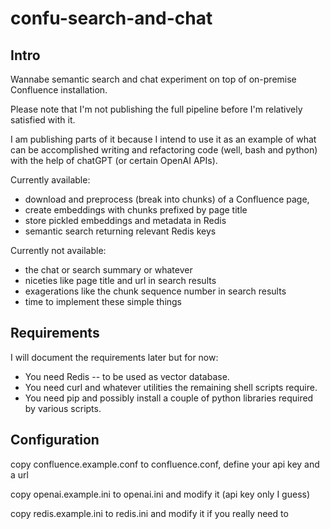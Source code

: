 # confu-search-and-chat

## Intro
Wannabe semantic search and chat experiment on top of on-premise Confluence installation.

Please note that I'm not publishing the full pipeline before I'm relatively satisfied with it.

I am publishing parts of it because I intend to use it as an example of what can be accomplished
writing and refactoring code (well, bash and python) with the help of chatGPT (or certain OpenAI
APIs).

Currently available:
* download and preprocess (break into chunks) of a Confluence page,
* create embeddings with chunks prefixed by page title
* store pickled embeddings and metadata in Redis
* semantic search returning relevant Redis keys

Currently not available:
* the chat or search summary or whatever
* niceties like page title and url in search results
* exagerations like the chunk sequence number in search results
* time to implement these simple things 


## Requirements 

I will document the requirements later but for now:
* You need Redis -- to be used as vector database.
* You need curl and whatever utilities the remaining shell scripts require.
* You need pip and possibly install a couple of python libraries required by various scripts.

## Configuration

copy confluence.example.conf to confluence.conf, define your api key and a url

copy openai.example.ini to openai.ini and modify it (api key only I guess)

copy redis.example.ini to redis.ini and modify it if you really need to

